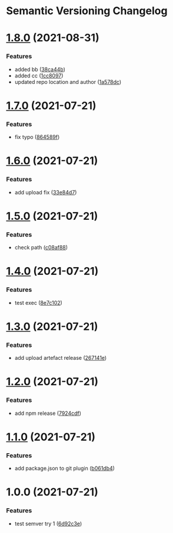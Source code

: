 # Semantic Versioning Changelog

# [1.8.0](https://github.com/timverhoef/test-semantic-release/compare/v1.7.0...v1.8.0) (2021-08-31)


### Features

* added bb ([38ca44b](https://github.com/timverhoef/test-semantic-release/commit/38ca44bb7f86c4f79e87516597dfcbbe544f40c5))
* added cc ([1cc8097](https://github.com/timverhoef/test-semantic-release/commit/1cc80974eae58f070d271a11c322bd8d2a5be04c))
* updated repo location and author ([1a578dc](https://github.com/timverhoef/test-semantic-release/commit/1a578dcb155e10acda4dc31a63c4632063d0b932))

# [1.7.0](https://github.com/marck-oemar/test-semantic-release/compare/v1.6.0...v1.7.0) (2021-07-21)


### Features

* fix typo ([864589f](https://github.com/marck-oemar/test-semantic-release/commit/864589fc344c62c81f39ef7cfb9b161cc90522db))

# [1.6.0](https://github.com/marck-oemar/test-semantic-release/compare/v1.5.0...v1.6.0) (2021-07-21)


### Features

* add upload fix ([33e84d7](https://github.com/marck-oemar/test-semantic-release/commit/33e84d7af20256396a518188b88112fadf61e627))

# [1.5.0](https://github.com/marck-oemar/test-semantic-release/compare/v1.4.0...v1.5.0) (2021-07-21)


### Features

* check path ([c08af88](https://github.com/marck-oemar/test-semantic-release/commit/c08af88c5405c825b7e1a1f2ae9cb5180cb4b790))

# [1.4.0](https://github.com/marck-oemar/test-semantic-release/compare/v1.3.0...v1.4.0) (2021-07-21)


### Features

* test exec ([8e7c102](https://github.com/marck-oemar/test-semantic-release/commit/8e7c1021955d2fb47d21c83365bc6816b8fa4b62))

# [1.3.0](https://github.com/marck-oemar/test-semantic-release/compare/v1.2.0...v1.3.0) (2021-07-21)


### Features

* add upload artefact release ([267141e](https://github.com/marck-oemar/test-semantic-release/commit/267141eedd2bfd7ff888353ffbc150d5c9f476e7))

# [1.2.0](https://github.com/marck-oemar/test-semantic-release/compare/v1.1.0...v1.2.0) (2021-07-21)


### Features

* add npm release ([7924cdf](https://github.com/marck-oemar/test-semantic-release/commit/7924cdf26aa693e7ca77c06819362088335b477b))

# [1.1.0](https://github.com/marck-oemar/test-semantic-release/compare/v1.0.0...v1.1.0) (2021-07-21)


### Features

* add package.json to git plugin ([b061db4](https://github.com/marck-oemar/test-semantic-release/commit/b061db46214ce647af5447f1089fcd31906a5f3b))

# 1.0.0 (2021-07-21)


### Features

* test semver try 1 ([6d92c3e](https://github.com/marck-oemar/test-semantic-release/commit/6d92c3e815442b78f5f070d05644c6506a87ff95))
